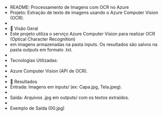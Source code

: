 * README: Processamento de Imagens com OCR no Azure
* Projeto: Extração de texto de imagens usando o Azure Computer Vision (OCR).
* 
* 📌 Visão Geral
* Este projeto utiliza o serviço Azure Computer Vision para realizar OCR (Optical Character Recognition) 
* em imagens armazenadas na pasta inputs. Os resultados são salvos na pasta outputs em formato .txt.
* 
* Tecnologias Utilizadas:
* 
* Azure Computer Vision (API de OCR).
* 
* 📌 Resultados
* Entrada: Imagens em inputs/ (ex: Capa.jpg, Tela.jpeg).
* 
* Saída: Arquivos .jpg em outputs/ com os textos extraídos.
* 
* Exemplo de Saída (00.jpg)